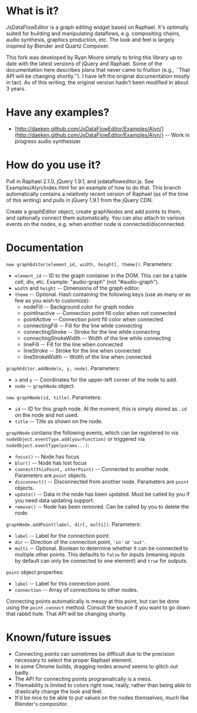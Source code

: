 What is it?
===========

JsDataFlowEditor is a graph editing widget based on Raphael.  It's optimally
suited for building and manipulating dataflows, e.g. compositing chains, audio
synthesis, graphics production, etc.  The look and feel is largely inspired by
Blender and Quartz Composer.

This fork was developed by Ryan Moore simply to bring this library up to date
with the latest versions of jQuery and Raphael. Some of the documentation here
describes plans that never came to fruition (e.g., ``That API will be changing
shortly.''). I have left the original documentation mostly in tact. As of this
writing, the original version hadn't been modified in about 3 years.

Have any examples?
==================

- [http://daeken.github.com/JsDataFlowEditor/Examples/Alyn/](http://daeken.github.com/JsDataFlowEditor/Examples/Alyn/)
  -- Work in progress audio synthesizer

How do you use it?
==================

Pull in Raphael 2.1.0, jQuery 1.9.1, and jsdatafloweditor.js. See
Examples/Alyn/index.html for an example of how to do that. This branch
automatically contains a relatively recent version of Raphael (as of the time
of this writing) and pulls in jQuery 1.9.1 from the jQuery CDN.

Create a graphEditor object, create graphNodes and add points to them, and
optionally connect them automatically.  You can also attach to various events
on the nodes, e.g. when another node is connected/disconnected.

Documentation
=============

`new graphEditor(element_id, width, height[, theme])`.  Parameters:

- `element_id` -- ID to the graph container in the DOM.  This can be a table
  cell, div, etc. Example: "audio-graph" (not "#audio-graph").
- `width` and `height` -- Dimensions of the graph editor.
- `theme` -- Optional.  Hash containing the following keys (use as many or as
  few as you wish to customize):
	- nodeFill -- Background color for graph nodes
	- pointInactive -- Connection point fill color when not connected
	- pointActive -- Connection point fill color when connected
	- connectingFill -- Fill for the line while connecting
	- connectingStroke -- Stroke for the line while connecting
	- connectingStrokeWidth -- Width of the line while connecting
	- lineFill -- Fill for the line when connected
	- lineStroke -- Stroke for the line when connected
	- lineStrokeWidth -- Width of the line when connected

`graphEditor.addNode(x, y, node)`.  Parameters:

- `x` and `y` -- Coordinates for the upper-left corner of the node to add.
- `node` -- `graphNode` object.

`new graphNode(id, title)`. Parameters:

- `id` -- ID for this graph node.  At the moment, this is simply stored as
  `.id` on the node and not used.
- `title` -- Title as shown on the node.

`graphNode` contains the following events, which can be registered to via
`nodeObject.eventType.add(yourFunction)` or triggered via
`nodeObject.eventType(params...)`:

- `focus()` -- Node has focus
- `blur()` -- Node has lost focus
- `connect(thisPoint, otherPoint)` -- Connected to another node.  Parameters
  are `point` objects.
- `disconnect()` -- Disconnected from another node.  Parameters are `point`
  objects.
- `update()` -- Data in the node has been updated.  Must be called by you if
  you need data updating support.
- `remove()` -- Node has been removed.  Can be called by you to delete the
  node.

`graphNode.addPoint(label, dir[, multi])`.  Parameters:

- `label` -- Label for the connection point.
- `dir` -- Direction of the connection point, `'in'` or `'out'`.
- `multi` -- Optional.  Boolean to determine whether it can be connected to
  multiple other points.  This defaults to `false` for inputs (meaning inputs
by default can only be connected to one element) and `true` for outputs.

`point` object properties:

- `label` -- Label for this connection point.
- `connection` -- Array of connections to other nodes.

Connecting points automatically is messy at this point, but can be done using
the `point.connect` method.  Consult the source if you want to go down that
rabbit hole.  That API will be changing shortly.

Known/future issues
===================

- Connecting points can sometimes be difficult due to the precision necessary
  to select the proper Raphael element.
- In some Chrome builds, dragging nodes around seems to glitch out badly.
- The API for connecting points programatically is a mess.
- Themability is limited to colors right now, really, rather than being able to
  drastically change the look and feel.
- It'd be nice to be able to put values on the nodes themselves, much like
  Blender's compositor.
